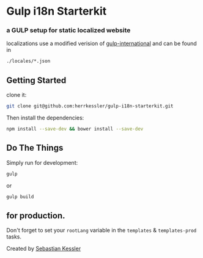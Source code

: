 # Gulp i18n Starterkit

### a GULP setup for static localized website

localizations use a modified verision of [gulp-international](https://github.com/herrkessler/gulp-international) and can be found in

```bash
./locales/*.json
```

## Getting Started

clone it:

```bash
git clone git@github.com:herrkessler/gulp-i18n-starterkit.git
```

Then install the dependencies:

```bash
npm install --save-dev && bower install --save-dev
```

## Do The Things

Simply run for development:

```bash
gulp
```
 or

```bash
gulp build
```
 for production.
---

Don't forget to set your `rootLang` variable in the `templates` & `templates-prod` tasks. 

Created by [Sebastian Kessler](http://herrkessler.de)
